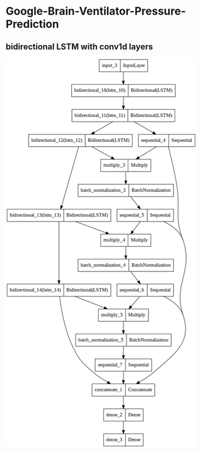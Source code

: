 # Google-Brain-Ventilator-Pressure-Prediction

## bidirectional LSTM with conv1d layers
![plot](./model_image.png)
